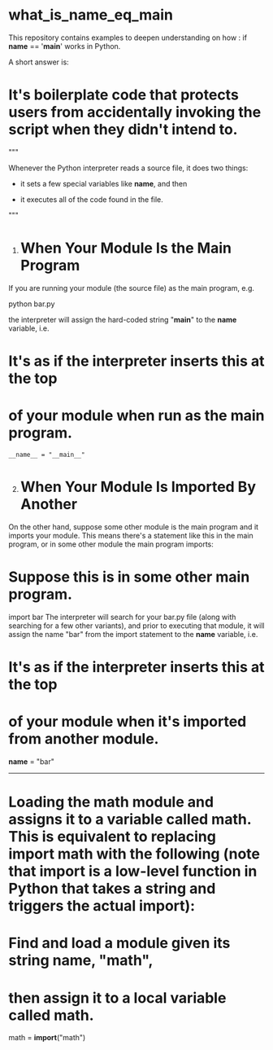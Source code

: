# what_is_name_eq_main

This repository contains examples to deepen understanding on how : if __name__ == '__main__' works in Python.

A short answer is:

# It's boilerplate code that protects users from accidentally invoking the script when they didn't intend to. 

"""

Whenever the Python interpreter reads a source file, it does two things:

- it sets a few special variables like __name__, and then

- it executes all of the code found in the file.

"""

1. # When Your Module Is the Main Program

If you are running your module (the source file) as the main program, e.g.

python bar.py 

the interpreter will assign the hard-coded string "__main__" to the __name__ variable, i.e.

# It's as if the interpreter inserts this at the top
# of your module when run as the main program.

    __name__ = "__main__"


2. # When Your Module Is Imported By Another

On the other hand, suppose some other module is the main program and it imports your module. This means there's a statement like this in the main program, or in some other module the main program imports:

# Suppose this is in some other main program.
import bar
The interpreter will search for your bar.py file (along with searching for a few other variants), and prior to executing that module, it will assign the name "bar" from the import statement to the __name__ variable, i.e.

# It's as if the interpreter inserts this at the top
# of your module when it's imported from another module.
__name__ = "bar"



--------------------------------------------------------------------------------------------------------------------------

# Loading the math module and assigns it to a variable called math. This is equivalent to replacing import math with the following (note that __import__ is a low-level function in Python that takes a string and triggers the actual import):

# Find and load a module given its string name, "math",
# then assign it to a local variable called math.
math = __import__("math")